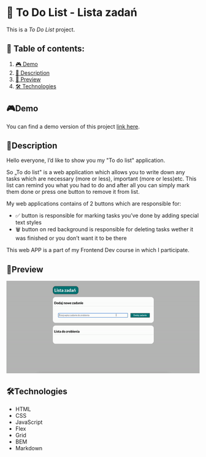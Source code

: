 # 📂 To Do List - Lista zadań
This is a *To Do List* project. 

## 📑 Table of contents:

1. [🎮 Demo](#demo)
1. [📌 Description](#description)
2. [👀 Preview](#preview)
3. [🛠 Technologies](#technologies)

## 🎮Demo

You can find a demo version of this project [link here](https://adrianjar.github.io/ToDoList/).

## 📖Description 

Hello everyone, I’d like to show you my "To do list" application.

So „To do list" is a web application which allows you to write down any tasks which are necessary (more or less), important (more or less)etc. This list can remind you what you had to do and after all you can simply mark them done or press one button to remove it from list.

My web applications contains of 2 buttons which are responsible for:

- ✅ button is responsible for marking tasks you’ve done by adding special text styles 
- 🗑️ button on red background is responsible for deleting tasks wether it was finished or you don’t want it to be there

This web APP is a part of my Frontend Dev course in which I participate.


## 👀Preview 

![Preview](https://github.com/AdrianJar/ToDoList/blob/master/images/Preview.gif)

## 🛠Technologies

- HTML
- CSS
- JavaScript
- Flex
- Grid
- BEM
- Markdown



